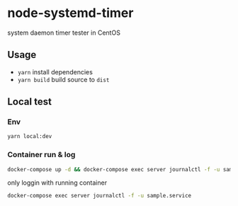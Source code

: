 # node-systemd-timer

system daemon timer tester in CentOS

## Usage

- `yarn` install dependencies
- `yarn build` build source to `dist`

## Local test

### Env

```sh
yarn local:dev
```

### Container run & log

```sh
docker-compose up -d && docker-compose exec server journalctl -f -u sample.service
```

only loggin with running container

```sh
docker-compose exec server journalctl -f -u sample.service
```
